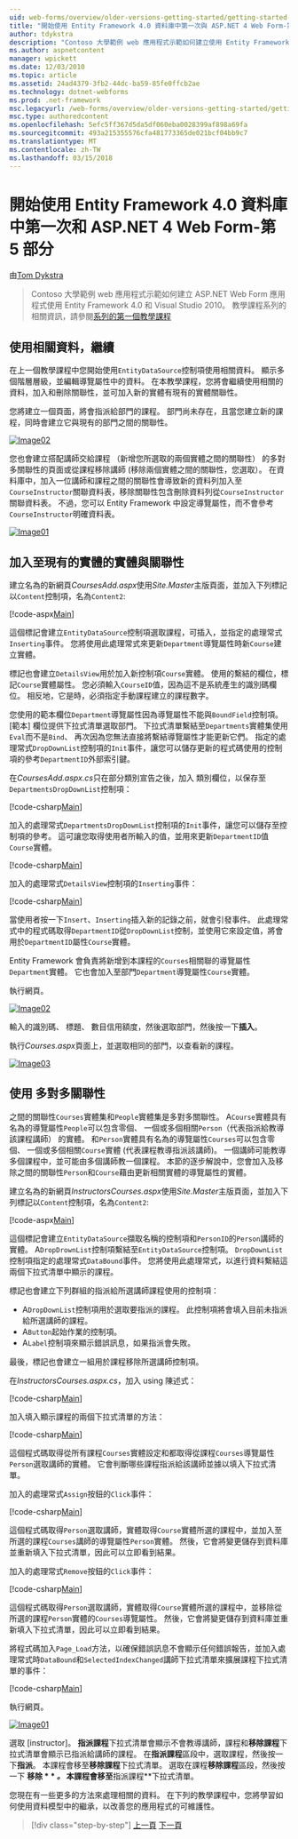 ```yaml
---
uid: web-forms/overview/older-versions-getting-started/getting-started-with-ef/the-entity-framework-and-aspnet-getting-started-part-5
title: "開始使用 Entity Framework 4.0 資料庫中第一次與 ASP.NET 4 Web Form-第 5 部分 |Microsoft 文件"
author: tdykstra
description: "Contoso 大學範例 web 應用程式示範如何建立使用 Entity Framework 的 ASP.NET Web Form 應用程式。 範例應用程式是..."
ms.author: aspnetcontent
manager: wpickett
ms.date: 12/03/2010
ms.topic: article
ms.assetid: 24ad4379-3fb2-44dc-ba59-85fe0ffcb2ae
ms.technology: dotnet-webforms
ms.prod: .net-framework
msc.legacyurl: /web-forms/overview/older-versions-getting-started/getting-started-with-ef/the-entity-framework-and-aspnet-getting-started-part-5
msc.type: authoredcontent
ms.openlocfilehash: 5efc5ff367d5da5df060eba0028399af898a69fa
ms.sourcegitcommit: 493a215355576cfa481773365de021bcf04bb9c7
ms.translationtype: MT
ms.contentlocale: zh-TW
ms.lasthandoff: 03/15/2018
---
```

<a name="getting-started-with-entity-framework-40-database-first-and-aspnet-4-web-forms---part-5"></a>開始使用 Entity Framework 4.0 資料庫中第一次和 ASP.NET 4 Web Form-第 5 部分
====================
由[Tom Dykstra](https://github.com/tdykstra)

> Contoso 大學範例 web 應用程式示範如何建立 ASP.NET Web Form 應用程式使用 Entity Framework 4.0 和 Visual Studio 2010。 教學課程系列的相關資訊，請參閱[系列的第一個教學課程](the-entity-framework-and-aspnet-getting-started-part-1.md)


## <a name="working-with-related-data-continued"></a>使用相關資料，繼續

在上一個教學課程中您開始使用`EntityDataSource`控制項使用相關資料。 顯示多個階層層級，並編輯導覽屬性中的資料。 在本教學課程，您將會繼續使用相關的資料，加入和刪除關聯性，並可加入新的實體有現有的實體關聯性。

您將建立一個頁面，將會指派給部門的課程。 部門尚未存在，且當您建立新的課程，同時會建立它與現有的部門之間的關聯性。

[![Image02](the-entity-framework-and-aspnet-getting-started-part-5/_static/image2.png)](the-entity-framework-and-aspnet-getting-started-part-5/_static/image1.png)

您也會建立搭配講師交給課程 （新增您所選取的兩個實體之間的關聯性） 的多對多關聯性的頁面或從課程移除講師 (移除兩個實體之間的關聯性，您選取）。 在資料庫中，加入一位講師和課程之間的關聯性會導致新的資料列加入至`CourseInstructor`關聯資料表，移除關聯性包含刪除資料列從`CourseInstructor`關聯資料表。 不過，您可以 Entity Framework 中設定導覽屬性，而不會參考`CourseInstructor`明確資料表。

[![Image01](the-entity-framework-and-aspnet-getting-started-part-5/_static/image4.png)](the-entity-framework-and-aspnet-getting-started-part-5/_static/image3.png)

## <a name="adding-an-entity-with-a-relationship-to-an-existing-entity"></a>加入至現有的實體的實體與關聯性

建立名為的新網頁*CoursesAdd.aspx*使用*Site.Master*主版頁面，並加入下列標記以`Content`控制項，名為`Content2`:

[!code-aspx[Main](the-entity-framework-and-aspnet-getting-started-part-5/samples/sample1.aspx)]

這個標記會建立`EntityDataSource`控制項選取課程，可插入，並指定的處理常式`Inserting`事件。 您將使用此處理常式來更新`Department`導覽屬性時新`Course`建立實體。

標記也會建立`DetailsView`用於加入新控制項`Course`實體。 使用的繫結的欄位，標記`Course`實體屬性。 您必須輸入`CourseID`值，因為這不是系統產生的識別碼欄位。 相反地，它是時，必須指定手動課程建立的課程數字。

您使用的範本欄位`Department`導覽屬性因為導覽屬性不能與`BoundField`控制項。 [範本] 欄位提供下拉式清單選取部門。 下拉式清單繫結至`Departments`實體集使用`Eval`而不是`Bind`、 再次因為您無法直接將繫結導覽屬性才能更新它們。 指定的處理常式`DropDownList`控制項的`Init`事件，讓您可以儲存更新的程式碼使用的控制項的參考`DepartmentID`外部索引鍵。

在*CoursesAdd.aspx.cs*只在部分類別宣告之後，加入 類別欄位，以保存至`DepartmentsDropDownList`控制項：

[!code-csharp[Main](the-entity-framework-and-aspnet-getting-started-part-5/samples/sample2.cs)]

加入的處理常式`DepartmentsDropDownList`控制項的`Init`事件，讓您可以儲存至控制項的參考。 這可讓您取得使用者所輸入的值，並用來更新`DepartmentID`值`Course`實體。

[!code-csharp[Main](the-entity-framework-and-aspnet-getting-started-part-5/samples/sample3.cs)]

加入的處理常式`DetailsView`控制項的`Inserting`事件：

[!code-csharp[Main](the-entity-framework-and-aspnet-getting-started-part-5/samples/sample4.cs)]

當使用者按一下`Insert`、`Inserting`插入新的記錄之前，就會引發事件。 此處理常式中的程式碼取得`DepartmentID`從`DropDownList`控制，並使用它來設定值，將會用於`DepartmentID`屬性`Course`實體。

Entity Framework 會負責將新增到本課程的`Courses`相關聯的導覽屬性`Department`實體。 它也會加入至部門`Department`導覽屬性`Course`實體。

執行網頁。

[![Image02](the-entity-framework-and-aspnet-getting-started-part-5/_static/image6.png)](the-entity-framework-and-aspnet-getting-started-part-5/_static/image5.png)

輸入的識別碼、 標題、 數目信用額度，然後選取部門，然後按一下**插入**。

執行*Courses.aspx*頁面上，並選取相同的部門，以查看新的課程。

[![Image03](the-entity-framework-and-aspnet-getting-started-part-5/_static/image8.png)](the-entity-framework-and-aspnet-getting-started-part-5/_static/image7.png)

## <a name="working-with-many-to-many-relationships"></a>使用 多對多關聯性

之間的關聯性`Courses`實體集和`People`實體集是多對多關聯性。 A`Course`實體具有名為的導覽屬性`People`可以包含零個、 一個或多個相關`Person`（代表指派給教導該課程講師） 的實體。 和`Person`實體具有名為的導覽屬性`Courses`可以包含零個、 一個或多個相關`Course`實體 (代表課程教導指派該講師)。 一個講師可能教導多個課程中，並可能由多個講師教一個課程。 本節的逐步解說中，您會加入及移除之間的關聯性`Person`和`Course`藉由更新相關實體的導覽屬性的實體。

建立名為的新網頁*InstructorsCourses.aspx*使用*Site.Master*主版頁面，並加入下列標記以`Content`控制項，名為`Content2`:

[!code-aspx[Main](the-entity-framework-and-aspnet-getting-started-part-5/samples/sample5.aspx)]

這個標記會建立`EntityDataSource`擷取名稱的控制項和`PersonID`的`Person`講師的實體。 A`DropDrownList`控制項繫結至`EntityDataSource`控制項。 `DropDownList`控制項指定的處理常式`DataBound`事件。 您將使用此處理常式，以進行資料繫結這兩個下拉式清單中顯示的課程。

標記也會建立下列群組的指派給所選講師課程使用的控制項：

- A`DropDownList`控制項用於選取要指派的課程。 此控制項將會填入目前未指派給所選講師的課程。
- A`Button`起始作業的控制項。
- A`Label`控制項來顯示錯誤訊息，如果指派會失敗。

最後，標記也會建立一組用於課程移除所選講師控制項。

在*InstructorsCourses.aspx.cs*，加入 using 陳述式：

[!code-csharp[Main](the-entity-framework-and-aspnet-getting-started-part-5/samples/sample6.cs)]

加入填入顯示課程的兩個下拉式清單的方法：

[!code-csharp[Main](the-entity-framework-and-aspnet-getting-started-part-5/samples/sample7.cs)]

這個程式碼取得從所有課程`Courses`實體設定和都取得從課程`Courses`導覽屬性`Person`選取講師的實體。 它會判斷哪些課程指派給該講師並據以填入下拉式清單。

加入的處理常式`Assign`按鈕的`Click`事件：

[!code-csharp[Main](the-entity-framework-and-aspnet-getting-started-part-5/samples/sample8.cs)]

這個程式碼取得`Person`選取講師，實體取得`Course`實體所選的課程中，並加入至所選的課程`Courses`講師的導覽屬性`Person`實體。 然後，它會將變更儲存到資料庫並重新填入下拉式清單，因此可以立即看到結果。

加入的處理常式`Remove`按鈕的`Click`事件：

[!code-csharp[Main](the-entity-framework-and-aspnet-getting-started-part-5/samples/sample9.cs)]

這個程式碼取得`Person`選取講師，實體取得`Course`實體所選的課程中，並移除從所選的課程`Person`實體的`Courses`導覽屬性。 然後，它會將變更儲存到資料庫並重新填入下拉式清單，因此可以立即看到結果。

將程式碼加入`Page_Load`方法，以確保錯誤訊息不會顯示任何錯誤報告，並加入處理常式時`DataBound`和`SelectedIndexChanged`講師下拉式清單來擴展課程下拉式清單的事件：

[!code-csharp[Main](the-entity-framework-and-aspnet-getting-started-part-5/samples/sample10.cs)]

執行網頁。

[![Image01](the-entity-framework-and-aspnet-getting-started-part-5/_static/image10.png)](the-entity-framework-and-aspnet-getting-started-part-5/_static/image9.png)

選取 [instructor]。 **指派課程**下拉式清單會顯示不會教導講師，課程和**移除課程**下拉式清單會顯示已指派給講師的課程。 在**指派課程**區段中，選取課程，然後按一下**指派**。 本課程會移至**移除課程**下拉式清單。 選取在課程**移除課程**區段，然後按一下 **移除 * * *。* 本課程會移至**指派課程**下拉式清單。

您現在有一些更多的方法來處理相關的資料。 在下列的教學課程中，您將學習如何使用資料模型中的繼承，以改善您的應用程式的可維護性。

>[!div class="step-by-step"]
[上一頁](the-entity-framework-and-aspnet-getting-started-part-4.md)
[下一頁](the-entity-framework-and-aspnet-getting-started-part-6.md)
